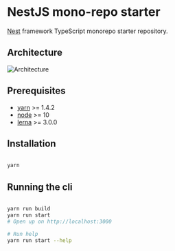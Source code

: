 # NestJS mono-repo starter


[Nest](https://github.com/nestjs/nest) framework TypeScript monorepo starter repository.

## Architecture

![Architecture](https://i.imgur.com/beFeCec.png)

## Prerequisites

- [yarn](https://yarnpkg.com) >= 1.4.2
- [node](https://nodejs.org/) >= 10
- [lerna](https://github.com/lerna/lerna) >= 3.0.0

## Installation

```bash

yarn

```

## Running the cli

```bash

yarn run build
yarn run start
# Open up on http://localhost:3000

# Run help
yarn run start --help

```
